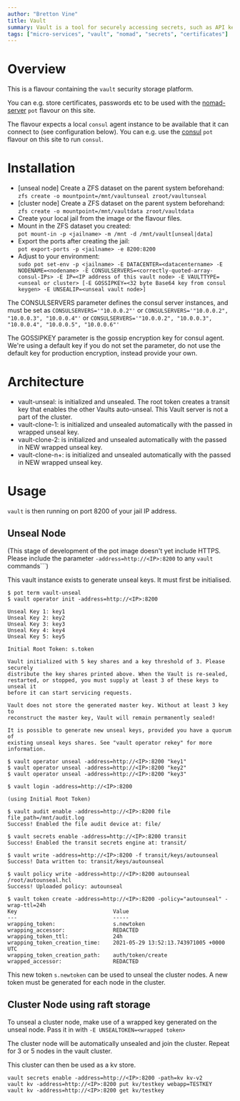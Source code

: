 ```yaml
---
author: "Bretton Vine"
title: Vault 
summary: Vault is a tool for securely accessing secrets, such as API keys, passwords, or certificates.
tags: ["micro-services", "vault", "nomad", "secrets", "certificates"]
---
```


# Overview

This is a flavour containing the ```vault``` security storage platform.

You can e.g. store certificates, passwords etc to be used with the [nomad-server](https://potluck.honeyguide.net/blog/nomad-server/) ```pot``` flavour on this site.

The flavour expects a local ```consul``` agent instance to be available that it can connect to (see configuration below). You can e.g. use the [consul](https://potluck.honeyguide.net/blog/consul/) ```pot``` flavour on this site to run ```consul```.

# Installation

* [unseal node] Create a ZFS dataset on the parent system beforehand:    
  ```zfs create -o mountpoint=/mnt/vaultunseal zroot/vaultunseal```
* [cluster node] Create a ZFS dataset on the parent system beforehand:    
  ```zfs create -o mountpoint=/mnt/vaultdata zroot/vaultdata```
* Create your local jail from the image or the flavour files. 
* Mount in the ZFS dataset you created:    
  ```pot mount-in -p <jailname> -m /mnt -d /mnt/vault[unseal|data]```
* Export the ports after creating the jail:     
  ```pot export-ports -p <jailname> -e 8200:8200```   
* Adjust to your environment:    
  ```sudo pot set-env -p <jailname> -E DATACENTER=<datacentername> -E NODENAME=<nodename> -E CONSULSERVERS=<correctly-quoted-array-consul-IPs> -E IP=<IP address of this vault node> -E VAULTTYPE=<unseal or cluster> [-E GOSSIPKEY=<32 byte Base64 key from consul keygen> -E UNSEALIP=<unseal vault node>]```

The CONSULSERVERS parameter defines the consul server instances, and must be set as ```CONSULSERVERS='"10.0.0.2"'``` or ```CONSULSERVERS='"10.0.0.2", "10.0.0.3", "10.0.0.4"'``` or ```CONSULSERVERS='"10.0.0.2", "10.0.0.3", "10.0.0.4", "10.0.0.5", "10.0.0.6"'```

The GOSSIPKEY parameter is the gossip encryption key for consul agent. We're using a default key if you do not set the parameter, do not use the default key for production encryption, instead provide your own.

# Architecture
* vault-unseal: is initialized and unsealed. The root token creates a transit key that enables the other Vaults auto-unseal. This Vault server is not a part of the cluster.
* vault-clone-1: is initialized and unsealed automatically with the passed in wrapped unseal key.
* vault-clone-2: is initialized and unsealed automatically with the passed in NEW wrapped unseal key.
* vault-clone-n+: is initialized and unsealed automatically with the passed in NEW wrapped unseal key.

# Usage

```vault``` is then running on port 8200 of your jail IP address.

## Unseal Node
(This stage of development of the pot image doesn't yet include HTTPS. Please include the parameter ```-address=http://<IP>:8200``` to any ```vault``` commands```)

This vault instance exists to generate unseal keys. It must first be initialised.

```
$ pot term vault-unseal
$ vault operator init -address=http://<IP>:8200

Unseal Key 1: key1
Unseal Key 2: key2
Unseal Key 3: key3
Unseal Key 4: key4
Unseal Key 5: key5

Initial Root Token: s.token

Vault initialized with 5 key shares and a key threshold of 3. Please securely
distribute the key shares printed above. When the Vault is re-sealed,
restarted, or stopped, you must supply at least 3 of these keys to unseal it
before it can start servicing requests.

Vault does not store the generated master key. Without at least 3 key to
reconstruct the master key, Vault will remain permanently sealed!

It is possible to generate new unseal keys, provided you have a quorum of
existing unseal keys shares. See "vault operator rekey" for more information.

$ vault operator unseal -address=http://<IP>:8200 "key1"
$ vault operator unseal -address=http://<IP>:8200 "key2"
$ vault operator unseal -address=http://<IP>:8200 "key3"

$ vault login -address=http://<IP>:8200

(using Initial Root Token)

$ vault audit enable -address=http://<IP>:8200 file file_path=/mnt/audit.log 
Success! Enabled the file audit device at: file/

$ vault secrets enable -address=http://<IP>:8200 transit 
Success! Enabled the transit secrets engine at: transit/

$ vault write -address=http://<IP>:8200 -f transit/keys/autounseal 
Success! Data written to: transit/keys/autounseal

$ vault policy write -address=http://<IP>:8200 autounseal /root/autounseal.hcl 
Success! Uploaded policy: autounseal

$ vault token create -address=http://<IP>:8200 -policy="autounseal" -wrap-ttl=24h
Key                              Value
---                              -----
wrapping_token:                  s.newtoken
wrapping_accessor:               REDACTED
wrapping_token_ttl:              24h
wrapping_token_creation_time:    2021-05-29 13:52:13.743971005 +0000 UTC
wrapping_token_creation_path:    auth/token/create
wrapped_accessor:                REDACTED
```

This new token ```s.newtoken``` can be used to unseal the cluster nodes. A new token must be generated for each node in the cluster.

## Cluster Node using raft storage
To unseal a cluster node, make use of a wrapped key generated on the unseal node. Pass it in with ```-E UNSEALTOKEN=<wrapped token>```

The cluster node will be automatically unsealed and join the cluster. Repeat for 3 or 5 nodes in the vault cluster.

This cluster can then be used as a kv store.

```
vault secrets enable -address=http://<IP>:8200 -path=kv kv-v2
vault kv -address=http://<IP>:8200 put kv/testkey webapp=TESTKEY
vault kv -address=http://<IP>:8200 get kv/testkey
```